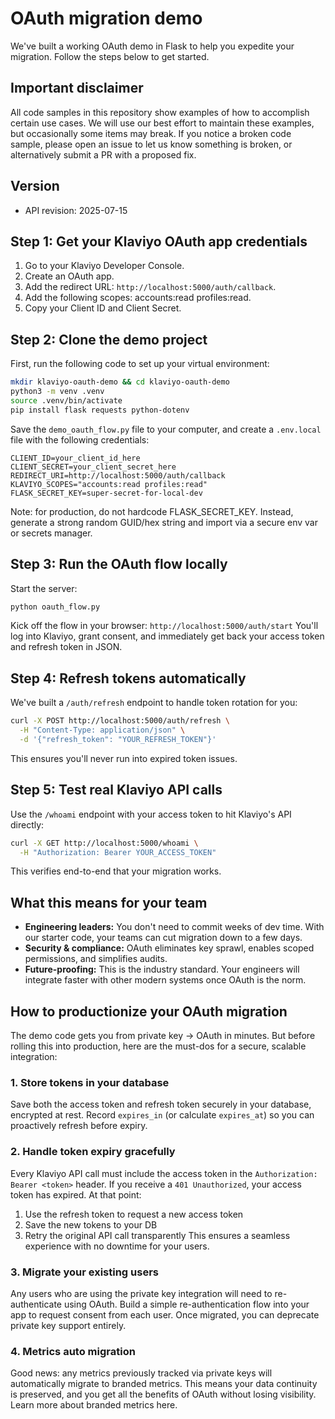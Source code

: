 # OAuth migration demo

We've built a working OAuth demo in Flask to help you expedite your migration. Follow the steps below to get started.

## Important disclaimer
All code samples in this repository show examples of how to accomplish certain use cases. We will use our best effort to maintain these examples, but occasionally some items may break. If you notice a broken code sample, please open an issue to let us know something is broken, or alternatively submit a PR with a proposed fix.

## Version

* API revision: 2025-07-15

## Step 1: Get your Klaviyo OAuth app credentials

1. Go to your Klaviyo Developer Console.
2. Create an OAuth app.
3. Add the redirect URL: `http://localhost:5000/auth/callback`.
4. Add the following scopes: accounts:read profiles:read.
5. Copy your Client ID and Client Secret.

## Step 2: Clone the demo project

First, run the following code to set up your virtual environment:
```bash
mkdir klaviyo-oauth-demo && cd klaviyo-oauth-demo
python3 -m venv .venv
source .venv/bin/activate
pip install flask requests python-dotenv
```

Save the `demo_oauth_flow.py` file to your computer, and create a `.env.local` file with the following credentials:
```
CLIENT_ID=your_client_id_here
CLIENT_SECRET=your_client_secret_here
REDIRECT_URI=http://localhost:5000/auth/callback
KLAVIYO_SCOPES="accounts:read profiles:read"
FLASK_SECRET_KEY=super-secret-for-local-dev
```

Note: for production, do not hardcode FLASK_SECRET_KEY.
Instead, generate a strong random GUID/hex string and import via a secure env var or secrets manager.


## Step 3: Run the OAuth flow locally

Start the server:
```bash
python oauth_flow.py
```
Kick off the flow in your browser: `http://localhost:5000/auth/start`
You'll log into Klaviyo, grant consent, and immediately get back your access token and refresh token in JSON.

## Step 4: Refresh tokens automatically

We've built a `/auth/refresh` endpoint to handle token rotation for you:
```bash
curl -X POST http://localhost:5000/auth/refresh \
  -H "Content-Type: application/json" \
  -d '{"refresh_token": "YOUR_REFRESH_TOKEN"}'
```
This ensures you'll never run into expired token issues.

## Step 5: Test real Klaviyo API calls

Use the `/whoami` endpoint with your access token to hit Klaviyo's API directly:
```bash
curl -X GET http://localhost:5000/whoami \
  -H "Authorization: Bearer YOUR_ACCESS_TOKEN"
```
This verifies end-to-end that your migration works.

## What this means for your team
* __Engineering leaders:__ You don't need to commit weeks of dev time. With our starter code, your teams can cut migration down to a few days.
* __Security & compliance:__ OAuth eliminates key sprawl, enables scoped permissions, and simplifies audits.
* __Future-proofing:__ This is the industry standard. Your engineers will integrate faster with other modern systems once OAuth is the norm.

## How to productionize your OAuth migration
The demo code gets you from private key → OAuth in minutes. But before rolling this into production, here are the must-dos for a secure, scalable integration:

### 1. Store tokens in your database
Save both the access token and refresh token securely in your database, encrypted at rest. Record `expires_in` (or calculate `expires_at`) so you can proactively refresh before expiry.

### 2. Handle token expiry gracefully
Every Klaviyo API call must include the access token in the `Authorization: Bearer <token>` header. If you receive a `401 Unauthorized`, your access token has expired. At that point:
1. Use the refresh token to request a new access token
2. Save the new tokens to your DB
3. Retry the original API call transparently
This ensures a seamless experience with no downtime for your users.

### 3. Migrate your existing users
Any users who are using the private key integration will need to re-authenticate using OAuth. Build a simple re-authentication flow into your app to request consent from each user. Once migrated, you can deprecate private key support entirely.

### 4. Metrics auto migration
Good news: any metrics previously tracked via private keys will automatically migrate to branded metrics. This means your data continuity is preserved, and you get all the benefits of OAuth without losing visibility. Learn more about branded metrics here.




